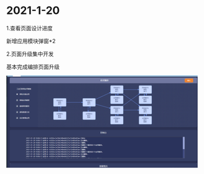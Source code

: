 # 2021-1-20

1.查看页面设计进度

新增应用模块弹窗*2

2.页面升级集中开发

基本完成编排页面升级

![1611242883784](assets/1611242883784.png)